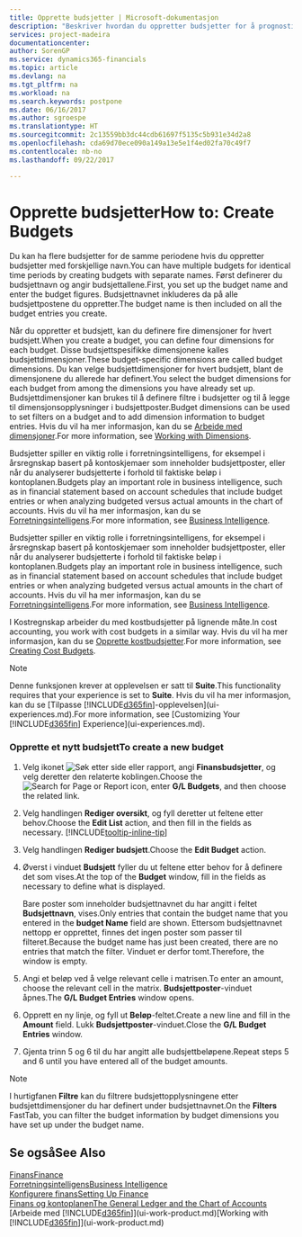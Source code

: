 ```yaml
---
title: Opprette budsjetter | Microsoft-dokumentasjon
description: "Beskriver hvordan du oppretter budsjetter for å prognostisere ulike økonomiske aktiviteter og tilordne dimensjoner for forretningsanalyseformål."
services: project-madeira
documentationcenter: 
author: SorenGP
ms.service: dynamics365-financials
ms.topic: article
ms.devlang: na
ms.tgt_pltfrm: na
ms.workload: na
ms.search.keywords: postpone
ms.date: 06/16/2017
ms.author: sgroespe
ms.translationtype: HT
ms.sourcegitcommit: 2c13559bb3dc44cdb61697f5135c5b931e34d2a8
ms.openlocfilehash: cda69d70ece090a149a13e5e1f4ed02fa70c49f7
ms.contentlocale: nb-no
ms.lasthandoff: 09/22/2017

---
```

# <a name="how-to-create--budgets"></a><span data-ttu-id="b520b-103">Opprette budsjetter</span><span class="sxs-lookup"><span data-stu-id="b520b-103">How to: Create  Budgets</span></span>
<span data-ttu-id="b520b-104">Du kan ha flere budsjetter for de samme periodene hvis du oppretter budsjetter med forskjellige navn.</span><span class="sxs-lookup"><span data-stu-id="b520b-104">You can have multiple budgets for identical time periods by creating budgets with separate names.</span></span> <span data-ttu-id="b520b-105">Først definerer du budsjettnavn og angir budsjettallene.</span><span class="sxs-lookup"><span data-stu-id="b520b-105">First, you set up the budget name and enter the budget figures.</span></span> <span data-ttu-id="b520b-106">Budsjettnavnet inkluderes da på alle budsjettpostene du oppretter.</span><span class="sxs-lookup"><span data-stu-id="b520b-106">The budget name is then included on all the budget entries you create.</span></span>  

 <span data-ttu-id="b520b-107">Når du oppretter et budsjett, kan du definere fire dimensjoner for hvert budsjett.</span><span class="sxs-lookup"><span data-stu-id="b520b-107">When you create a budget, you can define four dimensions for each budget.</span></span> <span data-ttu-id="b520b-108">Disse budsjettspesifikke dimensjonene kalles budsjettdimensjoner.</span><span class="sxs-lookup"><span data-stu-id="b520b-108">These budget-specific dimensions are called budget dimensions.</span></span> <span data-ttu-id="b520b-109">Du kan velge budsjettdimensjoner for hvert budsjett, blant de dimensjonene du allerede har definert.</span><span class="sxs-lookup"><span data-stu-id="b520b-109">You select the budget dimensions for each budget from among the dimensions you have already set up.</span></span> <span data-ttu-id="b520b-110">Budsjettdimensjoner kan brukes til å definere filtre i budsjetter og til å legge til dimensjonsopplysninger i budsjettposter.</span><span class="sxs-lookup"><span data-stu-id="b520b-110">Budget dimensions can be used to set filters on a budget and to add dimension information to budget entries.</span></span> <span data-ttu-id="b520b-111">Hvis du vil ha mer informasjon, kan du se [Arbeide med dimensjoner](finance-dimensions.md).</span><span class="sxs-lookup"><span data-stu-id="b520b-111">For more information, see [Working with Dimensions](finance-dimensions.md).</span></span>

 <span data-ttu-id="b520b-112">Budsjetter spiller en viktig rolle i forretningsintelligens, for eksempel i årsregnskap basert på kontoskjemaer som inneholder budsjettposter, eller når du analyserer budsjetterte i forhold til faktiske beløp i kontoplanen.</span><span class="sxs-lookup"><span data-stu-id="b520b-112">Budgets play an important role in business intelligence, such as in financial statement based on account schedules that include budget entries or when analyzing budgeted versus actual amounts in the chart of accounts.</span></span> <span data-ttu-id="b520b-113">Hvis du vil ha mer informasjon, kan du se [Forretningsintelligens](bi.md).</span><span class="sxs-lookup"><span data-stu-id="b520b-113">For more information, see [Business Intelligence](bi.md).</span></span>

 <span data-ttu-id="b520b-114">Budsjetter spiller en viktig rolle i forretningsintelligens, for eksempel i årsregnskap basert på kontoskjemaer som inneholder budsjettposter, eller når du analyserer budsjetterte i forhold til faktiske beløp i kontoplanen.</span><span class="sxs-lookup"><span data-stu-id="b520b-114">Budgets play an important role in business intelligence, such as in financial statement based on account schedules that include budget entries or when analyzing budgeted versus actual amounts in the chart of accounts.</span></span> <span data-ttu-id="b520b-115">Hvis du vil ha mer informasjon, kan du se [Forretningsintelligens](bi.md).</span><span class="sxs-lookup"><span data-stu-id="b520b-115">For more information, see [Business Intelligence](bi.md).</span></span>

<span data-ttu-id="b520b-116">I Kostregnskap arbeider du med kostbudsjetter på lignende måte.</span><span class="sxs-lookup"><span data-stu-id="b520b-116">In cost accounting, you work with cost budgets in a similar way.</span></span> <span data-ttu-id="b520b-117">Hvis du vil ha mer informasjon, kan du se [Opprette kostbudsjetter](finance-create-cost-budgets.md).</span><span class="sxs-lookup"><span data-stu-id="b520b-117">For more information, see [Creating Cost Budgets](finance-create-cost-budgets.md).</span></span>    

 > [!NOTE]  
>   <span data-ttu-id="b520b-118">Denne funksjonen krever at opplevelsen er satt til **Suite**.</span><span class="sxs-lookup"><span data-stu-id="b520b-118">This functionality requires that your experience is set to **Suite**.</span></span> <span data-ttu-id="b520b-119">Hvis du vil ha mer informasjon, kan du se [Tilpasse [!INCLUDE[d365fin](includes/d365fin_md.md)]-opplevelsen](ui-experiences.md).</span><span class="sxs-lookup"><span data-stu-id="b520b-119">For more information, see [Customizing Your [!INCLUDE[d365fin](includes/d365fin_md.md)] Experience](ui-experiences.md).</span></span>  

### <a name="to-create-a-new-budget"></a><span data-ttu-id="b520b-120">Opprette et nytt budsjett</span><span class="sxs-lookup"><span data-stu-id="b520b-120">To create a new budget</span></span>  

1. <span data-ttu-id="b520b-121">Velg ikonet ![Søk etter side eller rapport](media/ui-search/search_small.png "Ikonet Søk etter side eller rapport"), angi **Finansbudsjetter**, og velg deretter den relaterte koblingen.</span><span class="sxs-lookup"><span data-stu-id="b520b-121">Choose the ![Search for Page or Report](media/ui-search/search_small.png "Search for Page or Report icon") icon, enter **G/L Budgets**, and then choose the related link.</span></span>  
2. <span data-ttu-id="b520b-122">Velg handlingen **Rediger oversikt**, og fyll deretter ut feltene etter behov.</span><span class="sxs-lookup"><span data-stu-id="b520b-122">Choose the **Edit List** action, and then fill in the fields as necessary.</span></span> [!INCLUDE[tooltip-inline-tip](includes/tooltip-inline-tip_md.md)]  
3. <span data-ttu-id="b520b-123">Velg handlingen **Rediger budsjett**.</span><span class="sxs-lookup"><span data-stu-id="b520b-123">Choose the **Edit Budget** action.</span></span>
4. <span data-ttu-id="b520b-124">Øverst i vinduet **Budsjett** fyller du ut feltene etter behov for å definere det som vises.</span><span class="sxs-lookup"><span data-stu-id="b520b-124">At the top of the **Budget** window, fill in the fields as necessary to define what is displayed.</span></span>  

    <span data-ttu-id="b520b-125">Bare poster som inneholder budsjettnavnet du har angitt i feltet **Budsjettnavn**, vises.</span><span class="sxs-lookup"><span data-stu-id="b520b-125">Only entries that contain the budget name that you entered in the **budget Name** field are shown.</span></span> <span data-ttu-id="b520b-126">Ettersom budsjettnavnet nettopp er opprettet, finnes det ingen poster som passer til filteret.</span><span class="sxs-lookup"><span data-stu-id="b520b-126">Because the budget name has just been created, there are no entries that match the filter.</span></span> <span data-ttu-id="b520b-127">Vinduet er derfor tomt.</span><span class="sxs-lookup"><span data-stu-id="b520b-127">Therefore, the window is empty.</span></span>  
5. <span data-ttu-id="b520b-128">Angi et beløp ved å velge relevant celle i matrisen.</span><span class="sxs-lookup"><span data-stu-id="b520b-128">To enter an amount, choose the relevant cell in the matrix.</span></span> <span data-ttu-id="b520b-129">**Budsjettposter**-vinduet åpnes.</span><span class="sxs-lookup"><span data-stu-id="b520b-129">The **G/L Budget Entries** window opens.</span></span>  
6. <span data-ttu-id="b520b-130">Opprett en ny linje, og fyll ut **Beløp**-feltet.</span><span class="sxs-lookup"><span data-stu-id="b520b-130">Create a new line and fill in the **Amount** field.</span></span> <span data-ttu-id="b520b-131">Lukk **Budsjettposter**-vinduet.</span><span class="sxs-lookup"><span data-stu-id="b520b-131">Close the **G/L Budget Entries** window.</span></span>  
7. <span data-ttu-id="b520b-132">Gjenta trinn 5 og 6 til du har angitt alle budsjettbeløpene.</span><span class="sxs-lookup"><span data-stu-id="b520b-132">Repeat steps 5 and 6 until you have entered all of the budget amounts.</span></span>  

> [!NOTE]  
>  <span data-ttu-id="b520b-133">I hurtigfanen **Filtre** kan du filtrere budsjettopplysningene etter budsjettdimensjoner du har definert under budsjettnavnet.</span><span class="sxs-lookup"><span data-stu-id="b520b-133">On the **Filters** FastTab, you can filter the budget information by budget dimensions you have set up under the budget name.</span></span>   

## <a name="see-also"></a><span data-ttu-id="b520b-134">Se også</span><span class="sxs-lookup"><span data-stu-id="b520b-134">See Also</span></span>
[<span data-ttu-id="b520b-135">Finans</span><span class="sxs-lookup"><span data-stu-id="b520b-135">Finance</span></span>](finance.md)  
[<span data-ttu-id="b520b-136">Forretningsintelligens</span><span class="sxs-lookup"><span data-stu-id="b520b-136">Business Intelligence</span></span>](bi.md)  
[<span data-ttu-id="b520b-137">Konfigurere finans</span><span class="sxs-lookup"><span data-stu-id="b520b-137">Setting Up Finance</span></span>](finance-setup-finance.md)  
[<span data-ttu-id="b520b-138">Finans og kontoplanen</span><span class="sxs-lookup"><span data-stu-id="b520b-138">The General Ledger and the Chart of Accounts</span></span>](finance-general-ledger.md)  
<span data-ttu-id="b520b-139">[Arbeide med [!INCLUDE[d365fin](includes/d365fin_md.md)]](ui-work-product.md)</span><span class="sxs-lookup"><span data-stu-id="b520b-139">[Working with [!INCLUDE[d365fin](includes/d365fin_md.md)]](ui-work-product.md)</span></span>  

